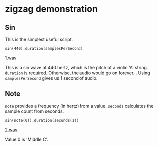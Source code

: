 # zigzag demonstration

## Sin
This is the simplest useful script.
```
sin(440).duration(samplesPerSecond)
```
[1.wav](http://zigzag.software/1.wav)

This is a sin wave at 440 hertz, which is the pitch of a violin 'A' string.
`duration` is required. Otherwise, the audio would go on forever...
Using `samplesPerSecond` gives us 1 second of audio.

## Note
`note` provides a frequency (in hertz) from a value.
`seconds` calculates the sample count from seconds.
```
sin(note(0)).duration(seconds(1))
```
[2.wav](http://zigzag.software/2.wav)

Value 0 is 'Middle C'.

